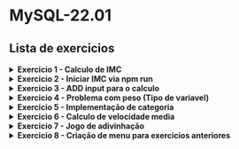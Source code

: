 # MySQL-22.01

## Lista de exercicios

<details>
	<summary><strong>Exercicio 1 - Calculo de IMC</strong></summary><br />
   
Crie uma função que receba três parâmetros e retorna uma Promise.
	
  1. Caso algum dos parâmetros recebidos não seja um número, rejeite a Promise com o motivo "Informe apenas números".
  2. Caso todos os parâmetros sejam numéricos, some os dois primeiros e multiplique o resultado pelo terceiro ((a + b) * c).
  3. Caso o resultado seja menor que 50, rejeite a Promise com o motivo "Valor muito baixo"
  4. Caso o resultado seja maior que 50, resolva a Promise com o valor obtido.
</details>

<details>
   <summary><strong>Exercicio 2 - Iniciar IMC via npm run</strong></summary><br />
   
Escreva um código para consumir a função construída no exercício anterior.

  * Gere um número aleatório de 1 a 100 para cada parâmetro que a função recebe. Para gerar um número aleatório, utilize o seguinte trecho de código: Math.floor(Math.random() * 100 + 1).
    * Chame a função do exercício anterior, passando os três números aleatórios como parâmetros.
    * Utilize then e catch para manipular a Promise retornada pela função:
      1. Caso a Promise seja rejeitada, escreva na tela o motivo da rejeição.
      2. Caso a Promise seja resolvida, escreva na tela o resultado do cálculo.
</details>

<details>
   <summary><strong>Exercicio 3 - ADD input para o calculo</strong></summary><br />
   
Reescreva o código do exercício anterior para que utilize async/await.

  * Lembre-se: a palavra chave await só pode ser utilizada dentro de funções async.
</details>

<details>
	<summary><strong>Exercicio 4 - Problema com peso (Tipo de variavel)</strong></summary><br />
   
🚀 Realize o download deste arquivo e salve-o como simpsons.json. Utilize o arquivo baixado para realizar os requisitos abaixo.

  * Você pode utilizar then/catch ou async/await para escrever seu código. Procure não utilizar callbacks.
    * Crie uma função que leia todos os dados do arquivo e imprima cada personagem no formato id - Nome. Por exemplo: 1 - Homer Simpson.
    * Crie uma função que receba o id de uma personagem como parâmetro e retorne uma Promise que é resolvida com os dados da personagem que possui o id informado. Caso não haja uma personagem com o id informado, rejeite a Promise com o motivo "id não encontrado".
    * Crie uma função que altere o arquivo simpsons.json retirando os personagens com id 10 e 6.
    * Crie uma função que leia o arquivo simpsons.json e crie um novo arquivo, chamado simpsonFamily.json, contendo as personagens com id de 1 a 4.
    * Crie uma função que adicione ao arquivo simpsonFamily.json o personagem Nelson Muntz.
    * Crie uma função que substitua o personagem Nelson Muntz pela personagem Maggie Simpson no arquivo simpsonFamily.json.
</details>

<details>
	<summary><strong>Exercicio 5 - Implementação de categoria</strong></summary><br />
   
Crie uma função que lê e escreve vários arquivos ao mesmo tempo.

  * Utilize o Promise.all para manipular vários arquivos ao mesmo tempo.
  * Dado o seguinte array de strings: ['Finalmente', 'estou', 'usando', 'Promise.all', '!!!'] Faça com que sua função crie um arquivo contendo cada string, sendo o nome de cada arquivo igual a file<index + 1>.txt. Por exemplo, para a string "Finalmente", o nome do arquivo é file1.txt.
  * Programe sua função para que ela faça a leitura de todos os arquivos criados no item anterior, armazene essa informação e escreva em um arquivo chamado fileAll.txt.

O conteúdo do arquivo fileAll.txt deverá ser Finalmente estou usando Promise.all !!!.

Para os exercícios abaixo, faremos uso de um módulo chamado readline, principalmente de seu método readline.question(). Ele provê uma interface de leitura de dados inserida no terminal. Para mais informações, consulte a documentação.
</details>

<details>
	<summary><strong>Exercicio 6 - Calculo de velocidade media</strong></summary><br />
   
Crie um script que mostre na tela o conteúdo de um arquivo escolhido pela pessoa usuária:

  * Pergunte à pessoa usuária qual arquivo ela deseja ler.
  * Leia o arquivo indicado.
  * Caso o arquivo não exista, exiba na tela "Arquivo inexistente" e encerre a execução do script.
  * Caso o arquivo exista, escreva seu conteúdo na tela.
</details>

<details>
	<summary><strong>Exercicio 7 - Jogo de adivinhação</strong></summary><br />
   
Crie um script que substitua uma palavra por outra em um arquivo escolhido pela pessoa usuária:

  * Pergunte à pessoa usuária qual arquivo ela deseja utilizar.
  * Leia o arquivo.
  * Caso o arquivo não exista, exiba um erro na tela e encerre a execução do script.
  * Caso o arquivo exista, solicite a palavra a ser substituída.
  * Solicite a nova palavra, que substituirá a palavra anterior.
  * Imprima na tela o conteúdo do arquivo com as palavras já substituídas.
  * Pergunte o nome do arquivo de destino.
  * Salve o novo arquivo no caminho de destino.

Dica: Utilize a classe RegExp do JS para substituir todas as ocorrências da palavra com replace(new RegExp(palavra, 'g'), novaPalavra).
</details>

<details>
	<summary><strong>Exercicio 8 - Criação de menu para exercicios anteriores</strong></summary><br />
   
Escreva uma função que receba um número inteiro maior que 0 e retorne uma Promise.

  * Se o número for múltiplo de 3, resolva a Promise com o valor "Fizz".
  * Se o número for múltiplo de 5, resolva a Promise com o valor "Buzz".
  * Se o número for múltiplo de 3 e 5, resolva a Promise com o valor "FizzBuzz".
  * Caso contrário, rejeite a Promise com o valor do número.
</details>
